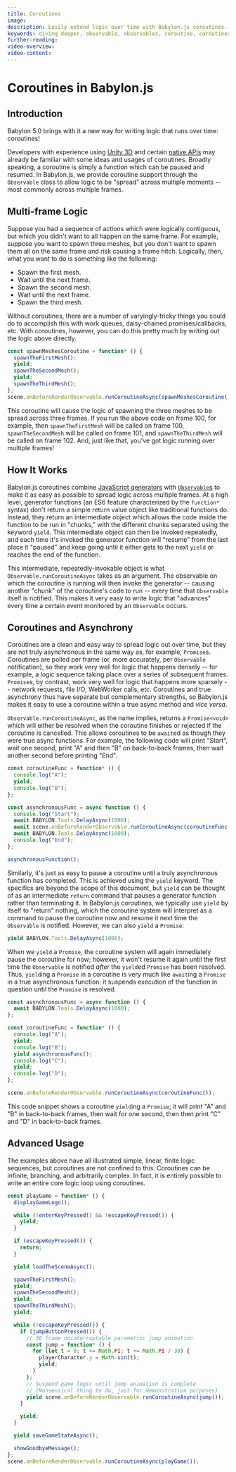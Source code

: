 ```yaml
---
title: Coroutines
image:
description: Easily extend logic over time with Babylon.js coroutines.
keywords: diving deeper, observable, observables, coroutine, coroutines
further-reading:
video-overview:
video-content:
---
```


# Coroutines in Babylon.js

## Introduction

Babylon 5.0 brings with it a new way for writing logic that runs over time:
coroutines!

Developers with experience using
[Unity 3D](https://docs.unity3d.com/Manual/Coroutines.html) and certain
[native APIs](https://en.cppreference.com/w/cpp/language/coroutines) may
already be familiar with some ideas and usages of coroutines. Broadly
speaking, a coroutine is simply a function which can be paused and resumed.
In Babylon.js, we provide coroutine support through the `Observable` class
to allow logic to be "spread" across multiple moments -- most commonly
across multiple frames.

## Multi-frame Logic

Suppose you had a sequence of actions which were logically contiguous, but
which you didn't want to all happen on the same frame. For example, suppose
you want to spawn three meshes, but you don't want to spawn them all on the
same frame and risk causing a frame hitch. Logically, then, what you want to
do is something like the following:

- Spawn the first mesh.
- Wait until the next frame.
- Spawn the second mesh.
- Wait until the next frame.
- Spawn the third mesh.

Without coroutines, there are a number of varyingly-tricky things you could
do to accomplish this with work queues, daisy-chained promises/callbacks,
etc. With coroutines, however, you can do this pretty much by writing out
the logic above directly.

```javascript
const spawnMeshesCoroutine = function* () {
  spawnTheFirstMesh();
  yield;
  spawnTheSecondMesh();
  yield;
  spawnTheThirdMesh();
};
scene.onBeforeRenderObservable.runCoroutineAsync(spawnMeshesCoroutine());
```

This coroutine will cause the logic of spawning the three meshes to be
spread across three frames. If you run the above code on frame 100, for
example, then `spawnTheFirstMesh` will be called on frame 100,
`spawnTheSecondMesh` will be called on frame 101, and `spawnTheThirdMesh`
will be called on frame 102. And, just like that, you've got logic running
over multiple frames!

## How It Works

Babylon.js coroutines combine
[JavaScript generators](https://javascript.info/generators) with
[`Observable`s](https://doc.babylonjs.com/divingDeeper/events/observables)
to make it as easy as possible to spread logic across multiple frames.
At a high level, generator functions (an ES6 feature characterized by the
`function*` syntax) don't return a simple return value object like
traditional functions do. Instead, they return an intermediate object which
allows the code inside the function to be run in "chunks," with the
different chunks separated using the keyword `yield`. This intermediate
object can then be invoked repeatedly, and each time it's invoked the
generator function will "resume" from the last place it "paused" and keep
going until it either gets to the next `yield` or reaches the end of the
function.

This intermediate, repeatedly-invokable object is what
`Observable.runCoroutineAsync` takes as an argument. The observable on which
the coroutine is running will then invoke the generator -- causing another
"chunk" of the coroutine's code to run -- every time that `Observable`
itself is notified. This makes it very easy to write logic that "advances"
every time a certain event monitored by an `Observable` occurs.

## Coroutines and Asynchrony

Coroutines are a clean and easy way to spread logic out over time, but they
are not truly asynchronous in the same way as, for example, `Promise`s.
Coroutines are polled per frame (or, more accurately, per `Observable`
notification), so they work very well for logic that happens densely --
for example, a logic sequence taking place over a series of subsequent
frames. `Promise`s, by contrast, work very well for logic that happens
more sparsely -- network requests, file I/O, WebWorker calls, etc.
Coroutines and true asynchrony thus have separate but complementary
strengths, so Babylon.js makes it easy to use a coroutine within a true
async method and _vice versa_.

`Observable.runCoroutineAsync`, as the name implies, returns a
`Promise<void>` which will either be resolved when the coroutine finishes
or rejected if the coroutine is cancelled. This allows coroutines to be
`await`ed as though they were true async functions. For example, the
following code will print "Start", wait one second, print "A" and then "B"
on back-to-back frames, then wait another second before printing "End".

```javascript
const coroutineFunc = function* () {
  console.log("A");
  yield;
  console.log("B");
};

const asynchronousFunc = async function () {
  console.log("Start");
  await BABYLON.Tools.DelayAsync(1000);
  await scene.onBeforeRenderObservable.runCoroutineAsync(coroutineFunc());
  await BABYLON.Tools.DelayAsync(1000);
  console.log("End");
};

asynchronousFunction();
```

Similarly, it's just as easy to pause a coroutine until a truly asynchronous
function has completed. This is achieved using the `yield` keyword. The
specifics are beyond the scope of this document, but `yield` can be thought
of as an intermediate `return` command that pauses a generator function
rather than terminating it. In Babylon.js coroutines, we typically use
`yield` by itself to "return" nothing, which the coroutine system will
interpret as a command to pause the coroutine now and resume it next time
the `Observable` is notified. However, we can also `yield` a `Promise`:

```javascript
yield BABYLON.Tools.DelayAsync(1000);
```

When we `yield` a `Promise`, the coroutine system will again immediately
pause the coroutine for now; however, it won't resume it again until the
first time the `Observable` is notified _after_ the `yield`ed `Promise`
has been resolved. Thus, `yield`ing a `Promise` in a coroutine is very
much like `await`ing a `Promise` in a true asynchronous function: it
suspends execution of the function in question until the `Promise` is
resolved.

```javascript
const asynchronousFunc = async function () {
  await BABYLON.Tools.DelayAsync(1000);
};

const coroutineFunc = function* () {
  console.log("A");
  yield;
  console.log("B");
  yield asynchronousFunc();
  console.log("C");
  yield;
  console.log("D");
};

scene.onBeforeRenderObservable.runCoroutineAsync(coroutineFunc());
```

This code snippet shows a coroutine `yield`ing a `Promise`; it will print
"A" and "B" in back-to-back frames, then wait for one second, then then
print "C" and "D" in back-to-back frames.

## Advanced Usage

The examples above have all illustrated simple, linear, finite logic
sequences, but coroutines are not confined to this. Coroutines can be
infinite, branching, and arbitrarily complex. In fact, it is entirely
possible to write an entire core logic loop using coroutines.

```javascript
const playGame = function* () {
  displayGameLogo();

  while (!enterKeyPressed() && !escapeKeyPressed()) {
    yield;
  }

  if (escapeKeyPressed()) {
    return;
  }

  yield loadTheSceneAsync();

  spawnTheFirstMesh();
  yield;
  spawnTheSecondMesh();
  yield;
  spawnTheThirdMesh();
  yield;

  while (!escapeKeyPressed()) {
    if (jumpButtonPressed()) {
      // 30 frame uninterruptable parametric jump animation
      const jump = function* () {
        for (let t = 0; t <= Math.PI; t += Math.PI / 30) {
          playerCharacter.y = Math.sin(t);
          yield;
        }
      };
      // Suspend game logic until jump animation is complete
      // (Nonsensical thing to do, just for demonstration purposes)
      yield scene.onBeforeRenderObservable.runCoroutineAsync(jump());
    }

    yield;
  }

  yield saveGameStateAsync();

  showGoodbyeMessage();
};
scene.onBeforeRenderObservable.runCoroutineAsync(playGame());
```
